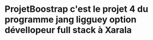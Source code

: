 # ProjetBoostrap c'est le projet 4 du programme jang ligguey option dévellopeur full stack à Xarala 
